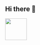 ## Hi there 👋

[<img src="https://hermes.digitalinnovation.one/assets/diome/logo-full.svg" width="70">](https://www.dio.me/users/lfchaim)

<!--
**lfchaim/lfchaim** is a ✨ _special_ ✨ repository because its `README.md` (this file) appears on your GitHub profile.

Here are some ideas to get you started:

- 🔭 I’m currently working on ...
- 🌱 I’m currently learning ...
- 👯 I’m looking to collaborate on ...
- 🤔 I’m looking for help with ...
- 💬 Ask me about ...
- 📫 How to reach me: ...
- 😄 Pronouns: ...
- ⚡ Fun fact: ...
-->

